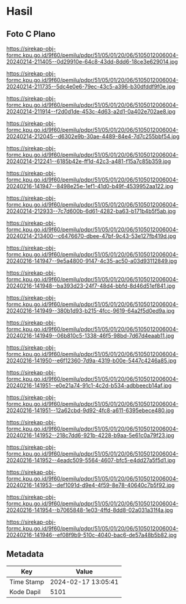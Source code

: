 # Hasil

## Foto C Plano

https://sirekap-obj-formc.kpu.go.id/9f60/pemilu/pdpr/51/05/01/20/06/5105012006004-20240214-211405--0d29910e-64c8-43dd-8dd6-18ce3e629014.jpg

https://sirekap-obj-formc.kpu.go.id/9f60/pemilu/pdpr/51/05/01/20/06/5105012006004-20240214-211735--5dc4e0e6-79ec-43c5-a396-b30dfddf9f0e.jpg

https://sirekap-obj-formc.kpu.go.id/9f60/pemilu/pdpr/51/05/01/20/06/5105012006004-20240214-211914--f2d0d1de-453c-4d63-a2d1-0a402e702ae8.jpg

https://sirekap-obj-formc.kpu.go.id/9f60/pemilu/pdpr/51/05/01/20/06/5105012006004-20240214-212045--d6302e9b-30ae-4489-84e4-7d7c255bbf54.jpg

https://sirekap-obj-formc.kpu.go.id/9f60/pemilu/pdpr/51/05/01/20/06/5105012006004-20240214-212241--6185b42e-ff1d-42c3-a481-f15a7c85b359.jpg

https://sirekap-obj-formc.kpu.go.id/9f60/pemilu/pdpr/51/05/01/20/06/5105012006004-20240216-141947--8498e25e-1ef1-41d0-b49f-4539952aa122.jpg

https://sirekap-obj-formc.kpu.go.id/9f60/pemilu/pdpr/51/05/01/20/06/5105012006004-20240214-212933--7c7d600b-6d61-4282-ba63-b171b4b5f5ab.jpg

https://sirekap-obj-formc.kpu.go.id/9f60/pemilu/pdpr/51/05/01/20/06/5105012006004-20240214-213400--c6476670-dbee-47bf-9c43-53e127fb419d.jpg

https://sirekap-obj-formc.kpu.go.id/9f60/pemilu/pdpr/51/05/01/20/06/5105012006004-20240216-141947--9e5a4800-9147-4c35-ac50-a03d93112849.jpg

https://sirekap-obj-formc.kpu.go.id/9f60/pemilu/pdpr/51/05/01/20/06/5105012006004-20240216-141948--ba393d23-24f7-48d4-bbfd-8d46d51ef841.jpg

https://sirekap-obj-formc.kpu.go.id/9f60/pemilu/pdpr/51/05/01/20/06/5105012006004-20240216-141949--380b1d93-b215-4fcc-9619-64a2f5d0ed9a.jpg

https://sirekap-obj-formc.kpu.go.id/9f60/pemilu/pdpr/51/05/01/20/06/5105012006004-20240216-141949--06b810c5-1338-46f5-98bd-7d67d4eaab11.jpg

https://sirekap-obj-formc.kpu.go.id/9f60/pemilu/pdpr/51/05/01/20/06/5105012006004-20240216-141950--e6f12360-7d9a-4319-b00e-5447c4246a85.jpg

https://sirekap-obj-formc.kpu.go.id/9f60/pemilu/pdpr/51/05/01/20/06/5105012006004-20240216-141951--e0e21a74-91c1-4c2d-b534-adbbeecb14af.jpg

https://sirekap-obj-formc.kpu.go.id/9f60/pemilu/pdpr/51/05/01/20/06/5105012006004-20240216-141951--12a62cbd-9d92-4fc8-a611-6395ebece480.jpg

https://sirekap-obj-formc.kpu.go.id/9f60/pemilu/pdpr/51/05/01/20/06/5105012006004-20240216-141952--218c7dd6-921b-4228-b9aa-5e61c0a79f23.jpg

https://sirekap-obj-formc.kpu.go.id/9f60/pemilu/pdpr/51/05/01/20/06/5105012006004-20240216-141952--4eadc509-5564-4607-bfc5-e4dd27a5f5d1.jpg

https://sirekap-obj-formc.kpu.go.id/9f60/pemilu/pdpr/51/05/01/20/06/5105012006004-20240216-141953--def1091d-d9e4-4f59-8e78-40640c7b5f92.jpg

https://sirekap-obj-formc.kpu.go.id/9f60/pemilu/pdpr/51/05/01/20/06/5105012006004-20240216-141954--b7065848-1e03-4ffd-8dd8-02a031a31f4a.jpg

https://sirekap-obj-formc.kpu.go.id/9f60/pemilu/pdpr/51/05/01/20/06/5105012006004-20240216-141946--ef08f9b9-510c-4040-bac6-de57a48b5b82.jpg


## Metadata

| Key        | Value               |
| ---------- | ------------------- |
| Time Stamp | 2024-02-17 13:05:41 |
| Kode Dapil | 5101                |



